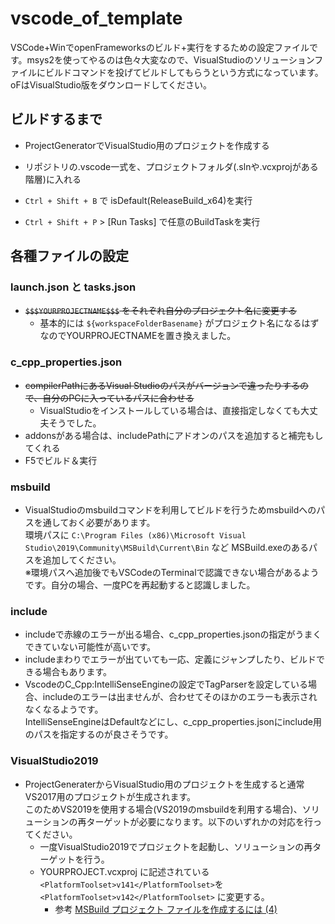 # vscode_of_template

VSCode+WinでopenFrameworksのビルド+実行をするための設定ファイルです。msys2を使ってやるのは色々大変なので、VisualStudioのソリューションファイルにビルドコマンドを投げてビルドしてもらうという方式になっています。oFはVisualStudio版をダウンロードしてください。

## ビルドするまで

- ProjectGeneratorでVisualStudio用のプロジェクトを作成する
- リポジトリの.vscode一式を、プロジェクトフォルダ(.slnや.vcxprojがある階層)に入れる

- `Ctrl + Shift + B` で isDefault(ReleaseBuild_x64)を実行
- `Ctrl + Shift + P` > [Run Tasks] で任意のBuildTaskを実行

## 各種ファイルの設定

### launch.json と tasks.json

- ~~`$$$YOURPROJECTNAME$$$` をそれぞれ自分のプロジェクト名に変更する~~
    - 基本的には `${workspaceFolderBasename}` がプロジェクト名になるはずなのでYOURPROJECTNAMEを置き換えました。

### c_cpp_properties.json

- ~~compilerPathにあるVisual Studioのパスがバージョンで違ったりするので、自分のPCに入っているパスに合わせる~~
    -  VisualStudioをインストールしている場合は、直接指定しなくても大丈夫そうでした。
- addonsがある場合は、includePathにアドオンのパスを追加すると補完もしてくれる
- F5でビルド＆実行


### msbuild

- VisualStudioのmsbuildコマンドを利用してビルドを行うためmsbuildへのパスを通しておく必要があります。  
環境パスに `C:\Program Files (x86)\Microsoft Visual Studio\2019\Community\MSBuild\Current\Bin` など MSBuild.exeのあるパスを追加してください。  
※環境パスへ追加後でもVSCodeのTerminalで認識できない場合があるようです。自分の場合、一度PCを再起動すると認識しました。

### include

- includeで赤線のエラーが出る場合、c_cpp_properties.jsonの指定がうまくできていない可能性が高いです。
- includeまわりでエラーが出ていても一応、定義にジャンプしたり、ビルドできる場合もあります。
- VscodeのC_Cpp:IntelliSenseEngineの設定でTagParserを設定している場合、includeのエラーは出ませんが、合わせてそのほかのエラーも表示されなくなるようです。  
IntelliSenseEngineはDefaultなどにし、c_cpp_properties.jsonにinclude用のパスを指定するのが良さそうです。


### VisualStudio2019

- ProjectGeneraterからVisualStudio用のプロジェクトを生成すると通常VS2017用のプロジェクトが生成されます。  
このためVS2019を使用する場合(VS2019のmsbuildを利用する場合)、ソリューションの再ターゲットが必要になります。以下のいずれかの対応を行ってください。
    -  一度VisualStudio2019でプロジェクトを起動し、ソリューションの再ターゲットを行う。
    - YOURPROJECT.vcxproj に記述されている `<PlatformToolset>v141</PlatformToolset>`を`<PlatformToolset>v142</PlatformToolset>` に変更する。
        - 参考 [MSBuild プロジェクト ファイルを作成するには (4)](https://docs.microsoft.com/ja-jp/cpp/build/walkthrough-using-msbuild-to-create-a-visual-cpp-project?view=msvc-160#to-create-the-msbuild-project-file)
